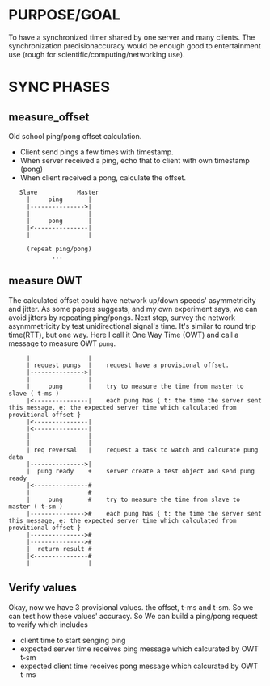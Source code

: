 # PURPOSE/GOAL

To have a synchronized timer shared by one server and many clients.
The synchronization precisionaccuracy would be enough good to entertainment use (rough for scientific/computing/networking use).

# SYNC PHASES

## measure_offset

Old school ping/pong offset calculation.
* Client send pings a few times with timestamp.
* When server received a ping, echo that to client with own timestamp (pong)
* When client received a pong, calculate the offset.

```
   Slave           Master
     |     ping       |
     |--------------->|
     |                |
     |     pong       |
     |<---------------|
     |                |

     (repeat ping/pong)
            ...
```

## measure OWT

The calculated offset could have network up/down speeds' asymmetricity and jitter.
As some papers suggests, and my own experiment says, we can avoid jitters by repeating ping/pongs.
Next step, survey the network asynmmetricity by test unidirectional signal's time. It's similar to round trip time(RTT), but one way.
Here I call it One Way Time (OWT) and call a message to measure OWT `pung`.

```
     |                |
     | request pungs  |    request have a provisional offset.
     |--------------->|
     |                |
     |     pung       |    try to measure the time from master to slave ( t-ms )
     |<---------------|    each pung has { t: the time the server sent this message, e: the expected server time which calculated from provitional offset }
     |<---------------|
     |<---------------|
     |                |
     |                |
     | req reversal   |    request a task to watch and calcurate pung data
     |--------------->|
     |  pung ready    +    server create a test object and send pung ready
     |<---------------#
     |                #
     |     pung       #    try to measure the time from slave to master ( t-sm )
     |--------------->#    each pung has { t: the time the server sent this message, e: the expected server time which calculated from provitional offset }
     |--------------->#
     |--------------->#
     |  return result #
     |<---------------#
     |                |
```

## Verify values

Okay, now we have 3 provisional values. the offset, t-ms and t-sm. So we can test how these values' accuracy. So
We can build a ping/pong request to verify which includes

* client time to start senging ping
* expected server time receives ping message which calcurated by OWT t-sm
* expected client time receives pong message which calcurated by OWT t-ms

